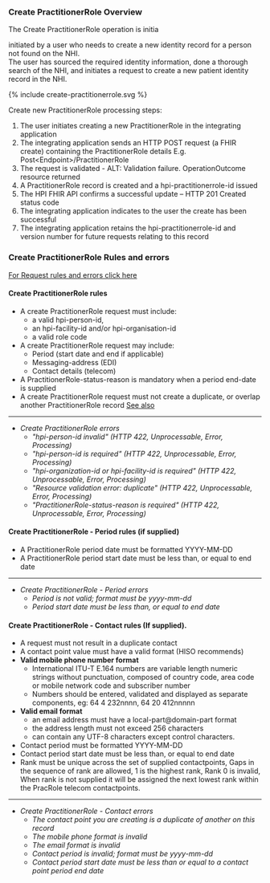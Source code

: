 

### Create PractitionerRole Overview

The Create PractitionerRole operation is initia

initiated by a user who needs to create a new identity record for a person not found on the NHI. <br />
The user has sourced the required identity information, done a thorough search of the NHI, and initiates a request to create a new patient identity record in the NHI.
<div>
{% include create-practitionerrole.svg %}
</div>

Create new PractitionerRole processing steps:

1. The user initiates creating a new PractitionerRole in the integrating application
2. The integrating application sends an HTTP POST request (a FHIR create) containing the PractitionerRole details E.g. Post\<Endpoint>/PractitionerRole
3. The request is validated - ALT: Validation failure. OperationOutcome resource returned
4. A PractitionerRole record is created and a hpi-practitionerrole-id issued
5. The HPI FHIR API confirms a successful update – HTTP 201 Created status code
6. The integrating application indicates to the user the create has been successful
7. The integrating application retains the hpi-practitionerrole-id and version number for future requests relating to this record

### Create PractitionerRole Rules and errors

[For Request rules and errors click here](/general.html#request-rules-and-errors)

#### Create PractitionerRole rules
* A create PractitionerRole request must include:
  * a valid hpi-person-id,
  * an hpi-facility-id and/or hpi-organisation-id
  * a valid role code
* A create PractitionerRole request may include:
  * Period (start date and end if applicable)
  * Messaging-address (EDI)
  * Contact details (telecom)
* A PractitionerRole-status-reason is mandatory when a period end-date is supplied
* A create PractitionerRole request must not create a duplicate, or overlap another PractitionerRole record [See also](/glossary.html#practitioner-role)


---


* _Create PractitionerRole errors_
  * _"hpi-person-id invalid" (HTTP 422, Unprocessable, Error, Processing)_
  * _"hpi-person-id is required" (HTTP 422, Unprocessable, Error, Processing)_
  * _"hpi-organization-id or hpi-facility-id is required" (HTTP 422, Unprocessable, Error, Processing)_
  * _"Resource validation error: duplicate" (HTTP 422, Unprocessable, Error, Processing)_
  * _"PractitionerRole-status-reason is required" (HTTP 422, Unprocessable, Error, Processing)_



#### Create PractitionerRole - Period rules (if supplied)
* A PractitionerRole period date must be formatted YYYY-MM-DD
* A PractitionerRole period start date must be less than, or equal to end date


---


* _Create PractitionerRole - Period errors_
  * _Period is not valid; format must be yyyy-mm-dd_
  * _Period start date must be less than, or equal to end date_


#### Create PractitionerRole - Contact rules (If supplied).
*	A request must not result in a duplicate contact
*	A contact point value must have a valid format (HISO recommends)
  * **Valid mobile phone number format**
    * International ITU-T E.164 numbers are variable length numeric strings without punctuation, composed of country code, area code or mobile network code and subscriber number
    * Numbers should be entered, validated and displayed as separate components, eg: 64 4 232nnnn, 64 20 412nnnnn
  * **Valid email format**
    * an email address must have a local-part@domain-part format
    * the address length must not exceed 256 characters
    * can contain any UTF-8 characters except control characters.
* Contact period must be formatted YYYY-MM-DD
* Contact period start date must be less than, or equal to end date
* Rank must be unique across the set of supplied contactpoints, Gaps in the sequence of rank are allowed, 1 is the highest rank, Rank 0 is invalid, When rank is not supplied it will be assigned the next lowest rank within the PracRole telecom contactpoints.


---


* _Create PractitionerRole - Contact errors_
  * _The contact point you are creating is a duplicate of another on this record_
  * _The mobile phone format is invalid_
  * _The email format is invalid_
  * _Contact period is invalid; format must be yyyy-mm-dd_
  * _Contact period start date must be less than or equal to a contact point period end date_ 

